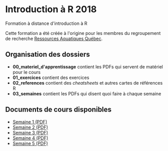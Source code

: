 # Introduction à R 2018

Formation à distance d'introduction à R

Cette formation a été créée à l'origine pour les membres du regroupement de
recherche [Ressources Aquatiques Québec](https://raq.uqar.ca/fr/).

## Organisation des dossiers

- **00_materiel_d'apprentissage** contient les PDFs qui servent de matériel pour le cours
- **01_exercices** contient des exercices
- **02_references** contient des *cheatsheets* et autres cartes de références R
- **03_semaines** contient les PDFs qui disent quoi faire à chaque semaine

## Documents de cours disponibles

- [Semaine 1 (PDF)](https://github.com/enormandeau/intro_R_2018/raw/master/03_semaines/intro_R_2018_semaine_01.pdf)
- [Semaine 2 (PDF)](https://github.com/enormandeau/intro_R_2018/raw/master/03_semaines/intro_R_2018_semaine_02.pdf)
- [Semaine 3 (PDF)](https://github.com/enormandeau/intro_R_2018/raw/master/03_semaines/intro_R_2018_semaine_03.pdf)
- [Semaine 4 (PDF)](https://github.com/enormandeau/intro_R_2018/raw/master/03_semaines/intro_R_2018_semaine_04.pdf)
- [Semaine 5 (PDF)](https://github.com/enormandeau/intro_R_2018/raw/master/03_semaines/intro_R_2018_semaine_05.pdf)
